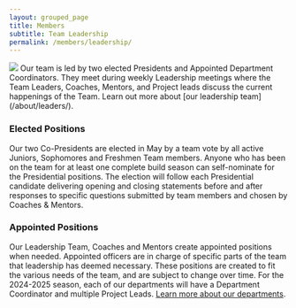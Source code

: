 ```yaml
---
layout: grouped_page
title: Members
subtitle: Team Leadership
permalink: /members/leadership/
---
```


<img src="/assets/page_photos/members/13.jpg" class="leftimage">
Our team is led by two elected Presidents and Appointed Department Coordinators. They meet during weekly Leadership meetings where the Team Leaders, Coaches, Mentors, and Project leads discuss the current happenings of the Team. Learn out more about [our leadership team](/about/leaders/).

### Elected Positions

Our two Co-Presidents are elected in May by a team vote by all active Juniors, Sophomores and Freshmen Team members. Anyone who has been on the team for at least one complete build season can self-nominate for the Presidential positions. The election will follow each Presidential candidate delivering opening and closing statements before and after responses to specific questions submitted by team members and chosen by Coaches & Mentors.

### Appointed Positions

Our Leadership Team, Coaches and Mentors create appointed positions when needed. Appointed officers are in charge of specific parts of the team that leadership has deemed necessary. These positions are created to fit the various needs of the team, and are subject to change over time. For the 2024-2025 season, each of our departments will have a Department Coordinator and multiple Project Leads. [Learn more about our departments](/about/departments/).
